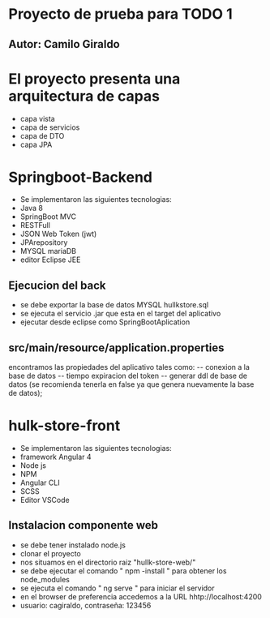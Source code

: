 # Proyecto de prueba para TODO 1
## Autor: Camilo Giraldo

# El proyecto presenta una arquitectura de capas 
- capa vista
- capa de servicios
- capa de DTO
- capa JPA


# Springboot-Backend
- Se implementaron las siguientes tecnologias: 
- Java 8
- SpringBoot MVC
- RESTFull
- JSON Web Token (jwt)
- JPArepository
- MYSQL mariaDB
- editor Eclipse JEE

## Ejecucion del back
- se debe exportar la base de datos MYSQL hullkstore.sql
- se ejecuta el servicio .jar que esta en el target del aplicativo
- ejecutar desde eclipse como SpringBootAplication

## src/main/resource/application.properties
encontramos las propiedades del aplicativo tales como:
-- conexion a la base de datos
-- tiempo expiracion del token
-- generar ddl de base de datos (se recomienda tenerla en false ya que genera nuevamente la base de datos);

# hulk-store-front
- Se implementaron las siguientes tecnologias: 
- framework Angular 4
- Node js
- NPM
- Angular CLI
- SCSS
- Editor VSCode

## Instalacion componente web
- se debe tener instalado node.js
- clonar el proyecto
- nos situamos en el directorio raiz "hullk-store-web/"
- se debe ejecutar el comando " npm -install " para obtener los node_modules
- se ejecuta el comando " ng serve " para iniciar el servidor
- en el browser de preferencia accedemos a la URL hhtp://localhost:4200
- usuario: cagiraldo, contraseña: 123456

